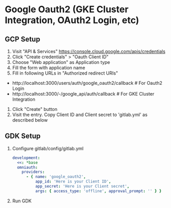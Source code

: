 # Google Oauth2 (GKE Cluster Integration, OAuth2 Login, etc)

## GCP Setup

1. Visit "API & Services" https://console.cloud.google.com/apis/credentials
1. Click "Create credentials" > "Oauth Client ID"
1. Choose "Web application" as Application type
1. Fill the form with application name
1. Fill in following URLs in "Authorized redirect URIs" 
 - http://localhost:3000/users/auth/google_oauth2/callback # For Oauth2 Login
 - http://localhost:3000/-/google_api/auth/callback  # For GKE Cluster Integration
1. Click "Create" button
1. Visit the entry. Copy Client ID and Client secret to 'gitlab.yml' as described below

## GDK Setup

1. Configure gitlab/config/gitlab.yml

    ```yml
	development:
	  <<: *base
	  omniauth:
	    providers:
	      - { name: 'google_oauth2',
	          app_id: 'Here is your Client ID',
	          app_secret: 'Here is your Client secret',
	          args: { access_type: 'offline', approval_prompt: '' } }

    ```

1. Run GDK
